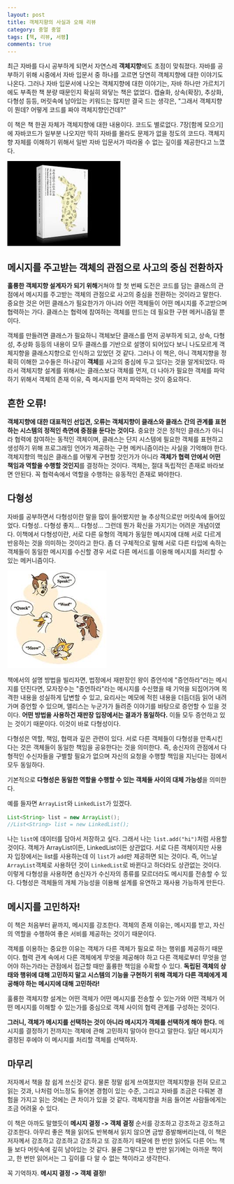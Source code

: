```yaml
---
layout: post
title: 객체지향의 사실과 오해 리뷰
category: 중얼 중얼
tags: [책, 리뷰, 서평]
comments: true
---
```



최근 자바를 다시 공부하게 되면서 자연스레 **객체지향**에도 초점이 맞춰졌다. 자바를 공부하기 위해 시중에서 자바 입문서 중 하나를 고르면 당연히 객체지향에 대한 이야기도 나온다. 그러나 자바 입문서에 나오는 객체지향에 대한 이야기는, 자바 하나만 가르치기에도 부족한 책 분량 때문인지 확실히 와닿는 책은 없었다. 캡슐화, 상속(확장), 추상화, 다형성 등등, 머릿속에 남아있는 키워드는 많지만 결국 드는 생각은, "그래서 객체지향이 뭔데? 어떻게 코드를 짜야 객체지향인건데?"

이 책은 책 한권 자체가 객체지향에 대한 내용이다. 코드도 별로없다. 7장[함께 모으기]에 자바코드가 일부분 나오지만 딱히 자바를 몰라도 문제가 없을 정도의 코드다. 객체지향 자체를 이해하기 위해서 일반 자바 입문서가 따라올 수 없는 깊이를 제공한다고 느꼈다.

![객체지향의 사실과 오해](/public/img/blabla/objectorientation.jpg)

## 메시지를 주고받는 객체의 관점으로 사고의 중심 전환하자
**훌륭한 객체지향 설계자가 되기 위해**거쳐야 할 첫 번째 도전은 코드를 담는 클래스의 관점에서 메시지를 주고받는 객체의 관점으로 사고의 중심을 전환하는 것이라고 말한다. 중요한 것은 어떤 클래스가 필요한가가 아니라 어떤 객체들이 어떤 메시지를 주고받으며 협력하는 가다. 클래스는 협력에 참여하는 객체를 만드는 데 필요한 구현 메커니즘일 뿐이다. 

객체를 만들려면 클래스가 필요하니 객체보단 클래스를 먼저 공부하게 되고, 상속, 다형성, 추상화 등등의 내용이 모두 클래스를 기반으로 설명이 되어있다 보니 나도모르게 객체지향을 클래스지향으로 인식하고 있었던 것 같다. 그러나 이 책은, 아니 객체지향을 정확히 이해한 고수들은 하나같이 **객체**를 사고의 중심에 두고 있다는 것을 알게되었다. 따라서 객체지향 설계를 위해서는 클래스보다 객체를 먼저, 더 나아가 필요한 객체를 파악하기 위해서 객체의 존재 이유, 즉 메시지를 먼저 파악하는 것이 중요하다.

## 흔한 오류!
**객체지향에 대한 대표적인 선입견, 오류는 객체지향이 클래스와 클래스 간의 관계를 표현하는 시스템의 정적인 측면에 중점을 둔다는 것이다.** 중요한 것은 정적인 클래스가 아니라 협력에 참여하는 동적인 객체이며, 클래스는 단지 시스템에 필요한 객체를 표현하고 생성하기 위해 프로그래밍 언어가 제공하는 구현 메커니즘이라는 사실을 기억해야 한다. 객체지향의 핵심은 클래스를 어떻게 구현할 것인가가 아니라 **객체가 협력 안에서 어떤 책임과 역할을 수행할 것인지**를 결정하는 것이다. 객체는, 절대 독립적인 존재로 바라보면 안된다. 꼭 협력속에서 역할을 수행하는 유동적인 존재로 봐야한다.

## 다형성
자바를 공부하면서 다형성이란 말을 많이 들어봤지만 늘 추상적으로만 머릿속에 들어있었다. 다형성.. 다형성 좋지... 다형성... 그런데 뭔가 확신을 가지기는 어려운 개념이였다. 이책에서 다형성이란, 서로 다른 유형의 객체가 동일한 메시지에 대해 서로 다르게 반응하는 것을 의미하는 것이라고 한다. 좀 더 구체적으로 말해 서로 다른 타입에 속하는 객체들이 동일한 메시지를 수신할 경우 서로 다른 메서드를 이용해 메시지를 처리할 수 있는 메커니즘이다.

![다형성](/public/img/blabla/pholy.jpg)

책에서의 설명 방법을 빌리자면, 법정에서 재판장인 왕이 증언석에 "증언하라"라는 메시지를 던진다면, 모자장수는 "증언하라"라는 메시지를 수신했을 때 기억을 되집어가며 목격한 내용을 성실하게 답변할 수 있고, 요리사는 메모에 적힌 내용을 더듬더듬 읽어 내려가며 증언할 수 있으며, 앨리스는 누군가가 들려준 이야기를 바탕으로 증언할 수 있을 것이다. **어떤 방법을 사용하건 재판장 입장에서는 결과가 동일하다.** 이들 모두 증언하고 있는 것이기 때문이다. 이것이 바로 다형성이다.

다형성은 역할, 책임, 협력과 깊은 관련이 있다. 서로 다른 객체들이 다형성을 만족시킨다는 것은 객체들이 동일한 책임을 공유한다는 것을 의미한다. 즉, 송신자의 관점에서 다형적인 수신자들을 구별할 필요가 없으며 자신의 요청을 수행할 책임을 지닌다는 점에서 모두 동일하다.

기본적으로 **다형성은 동일한 역할을 수행할 수 있는 객체들 사이의 대체 가능성**을 의미한다.

예를 들자면 `ArrayList`와 `LinkedList`가 있겠다.
```java
List<String> list = new ArrayList();
//List<String> list = new LinkedList();
```
나는 `list`에 데이터를 담아서 저장하고 싶다. 그래서 나는 `list.add("hi")`처럼 사용할 것이다. 객체가 ArrayList이든, LinkedList이든 상관없다. 서로 다른 객체이지만 사용자 입장에서는 list를 사용하는데 이 `list`가 `add`만 제공하면 되는 것이다. 즉, 어느날 `ArrayList`객체로 사용하던 것이 `LinkedList`로 바뀐다고 하더라도 상관없는 것이다. 이렇게 다형성을 사용하면 송신자가 수신자의 종류를 모르더라도 메시지를 전송할 수 있다. 다형성은 객체들의 개체 가능성을 이용해 설계를 유연하고 재사용 가능하게 만든다.

## 메시지를 고민하자!
이 책은 처음부터 끝까지, 메시지를 강조한다. 객체의 존재 이유는, 메시지를 받고, 자신의 역할을 수행하여 좋은 서비를 제공하는 것이기 때문이다.

객체를 이용하는 중요한 이유는 객체가 다른 객체가 필요로 하는 행위를 제공하기 때문이다. 협력 관계 속에서 다른 객체에게 무엇을 제공해야 하고 다른 객체로부터 무엇을 얻어야 하는가라는 관점에서 접근할 때만 훌륭한 책임을 수확할 수 있다. **독립된 객체의 상태와 행위에 대해 고민하지 말고 시스템의 기능을 구현하기 위해 객체가 다른 객체에게 제공해야 하는 메시지에 대해 고민하라!**

훌륭한 객체지향 설계는 어떤 객체가 어떤 메시지를 전송할 수 있는가와 어떤 객체가 어떤 메시지를 이해할 수 있는가를 중심으로 객체 사이의 협력 관계를 구성하는 것이다.

**그러니, 객체가 메시지를 선택하는 것이 아니라 메시지가 객체를 선택하게 해야 한다.** 메시지를 결정하기 전까지는 객체에 관해 고민하지 말아야 한다고 말한다. 일단 메시지가 결정된 후에야 이 메시지를 처리할 객체를 선택하자.

## 마무리
저자께서 책을 참 쉽게 쓰신것 같다. 물론 정말 쉽게 쓰여졌지만 객체지향을 전혀 모르고 읽는 것과, 나처럼 어느정도 들어본 경험이 있는 수준, 그리고 자바를 조금은 다뤄본 경험을 가지고 읽는 것에는 큰 차이가 있을 것 같다. 객체지향을 처음 들어본 사람들에게는 조금 어려울 수 있다.

이 책은 아까도 말했듯이 **메시지 결정 -> 객체 결정** 순서를 강조하고 강조하고 강조하고 강조한다. 아무리 좋은 책을 읽어도 반복해서 읽지 않으면 금방 증발해버리는데, 이 책은 저자께서 강조하고 강조하고 강조하고 또 강조하기 때문에 한 번만 읽어도 다른 어느 책들 보다 머릿속에 깊히 남아있는 것 같다. 물론 그렇다고 한 번만 읽기에는 아까운 책이고, 한 번만 읽어서는 그 깊이를 다 알 수 없는 책이라고 생각한다.

꼭 기억하자. **메시지 결정 -> 객체 결정!**


